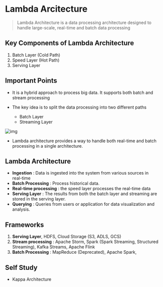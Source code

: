 # Lambda Arcitecture

> Lambda Architecture is a data processing architecture designed to handle large-scale, real-time and batch data processing

## Key Components of Lambda Architecture

1. Batch Layer (Cold Path)
2. Speed Layer (Hot Path)
3. Serving Layer

## Important Points

* It is a hybrid approach to process big data. It supports both batch and stream processing

* The key idea is to split the data processing into two different paths

  * Batch Layer
  * Streaming Layer

  

![img](https://miro.medium.com/v2/resize:fit:1165/1*Nn-rjIpPVCYgw4-LvCkK8A.png)

* Lambda architecture provides a way to handle both real-time and batch processing in a single architecture.



## Lambda Architecture

* **Ingestion** : Data is ingested into the system from various sources in real-time
* **Batch Processing** : Process historical data.
* **Real-time processing** : the speed layer processes the real-time data
* **Serving Layer** : The results from both the batch layer and streaming are stored in the serving layer.
* **Querying** : Queries from users or application for data visualization and analysis.



## Frameworks 

1. **Serving Layer**, HDFS, Cloud Storage (S3, ADLS, GCS)
2. **Stream processing** : Apache Storm, Spark (Spark Streaming, Structured Streaming), Kafka Streams, Apache Flink
3. **Batch Processing** : MapReduce (Deprecated), Apache Spark, 



## Self Study

* Kappa Architecture